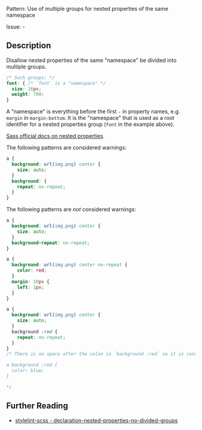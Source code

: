 Pattern: Use of multiple groups for nested properties of the same namespace

Issue: -

## Description

Disallow nested properties of the same "namespace" be divided into multiple groups.

```scss
/* Such groups: */
font: { /* `font` is a "namespace" */
  size: 16px;
  weight: 700;
}
```

A "namespace" is everything before the first `-` in property names, e.g. `margin` in `margin-bottom`. It is the "namespace" that is used as a root identifier for a nested properties group (`font` in the example above).

[Sass official docs on nested properties](http://sass-lang.com/documentation/file.SASS_REFERENCE.html#nested_properties).

The following patterns are considered warnings:

```scss
a {
  background: url(img.png) center {
    size: auto;
  }
  background: {
    repeat: no-repeat;
  }
}
```

The following patterns are *not* considered warnings:

```scss
a {
  background: url(img.png) center {
    size: auto;
  }
  background-repeat: no-repeat;
}
```

```scss
a {
  background: url(img.png) center no-repeat {
    color: red;
  }
  margin: 10px {
    left: 1px;
  }
}
```

```scss
a {
  background: url(img.png) center {
    size: auto;
  }
  background :red {
    repeat: no-repeat;
  }
}
/* There is no space after the colon in `background :red` so it is considered A SELECTOR and is compiled into: 

a background :red {
  color: blue;
}

*/
```

## Further Reading

* [stylelint-scss - declaration-nested-properties-no-divided-groups](https://github.com/kristerkari/stylelint-scss/blob/master/src/rules/declaration-nested-properties-no-divided-groups)